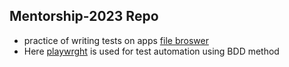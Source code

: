 ## Mentorship-2023 Repo
- practice of writing tests on apps [file broswer](https://github.com/filebrowser/filebrowser)
- Here [playwrght](https://playwright.dev/docs/intro) is used for test automation using BDD method